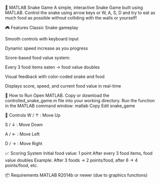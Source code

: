 🐍 MATLAB Snake Game
A simple, interactive Snake Game built using MATLAB. Control the snake using arrow keys or W, A, S, D and try to eat as much food as possible without colliding with the walls or yourself!


🎮 Features
Classic Snake gameplay

Smooth controls with keyboard input

Dynamic speed increase as you progress

Score-based food value system:

Every 3 food items eaten → food value doubles

Visual feedback with color-coded snake and food

Displays score, speed, and current food value in real-time


🚀 How to Run
Open MATLAB.
Copy or download the controlled_snake_game.m file into your working directory.
Run the function in the MATLAB command window:
matlab
Copy
Edit
snake_game

🎯 Controls
W / ↑ : Move Up

S / ↓ : Move Down

A / ← : Move Left

D / → : Move Right


📈 Scoring System
Initial food value: 1 point
After every 3 food items, food value doubles
Example: After 3 foods → 2 points/food, after 6 → 4 points/food, etc.

📦 Requirements
MATLAB R2014b or newer (due to graphics functions)

